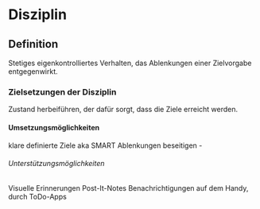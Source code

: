 # Disziplin

## Definition
Stetiges eigenkontrolliertes Verhalten, das Ablenkungen einer Zielvorgabe entgegenwirkt. 
### Zielsetzungen der Disziplin
Zustand herbeiführen, der dafür sorgt, dass die Ziele erreicht werden.

#### Umsetzungsmöglichkeiten
klare definierte Ziele aka SMART
Ablenkungen beseitigen - 

###### Unterstützungsmöglichkeiten
Visuelle Erinnerungen
Post-It-Notes
Benachrichtigungen auf dem Handy, durch ToDo-Apps
